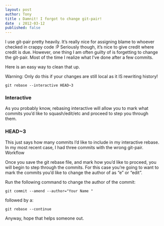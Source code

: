```yaml
---
layout: post
author: Tony
title : Damnit! I forgot to change git-pair!
date  : 2012-03-12
published: false
---
```


I use git-pair pretty heavily. It’s really nice for assigning blame to whoever checked in crappy code :P Seriously though, it’s nice to give credit where credit is due. However, one thing I am often guilty of is forgetting to change the git-pair. Most of the time I realize what I’ve done after a few commits.

Here is an easy way to clean that up.

Warning: Only do this if your changes are still local as it IS rewriting history!

```
git rebase --interactive HEAD~3
```

### Interactive

As you probably know, rebasing interactive will allow you to mark what commits you’d like to squash/edit/etc and proceed to step you through them.

### HEAD~3

This just says how many commits I’d like to include in my interactive rebase. In my most recent case, I had three commits with the wrong git-pair.
Workflow

Once you save the git rebase file, and mark how you’d like to proceed, you will begin to step through the commits. For this case you’re going to want to mark the commits you’d like to change the author of as “e” or “edit”.

Run the following command to change the author of the commit:

```
git commit --amend --author="Your Name "
```

followed by a:

```
git rebase --continue
```

Anyway, hope that helps someone out.
